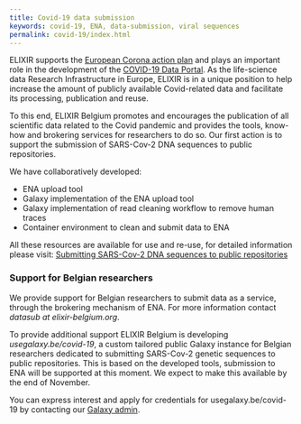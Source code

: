 ```yaml
---
title: Covid-19 data submission
keywords: covid-19, ENA, data-submission, viral sequences
permalink: covid-19/index.html
---
```


ELIXIR supports the [European Corona action plan](https://ec.europa.eu/info/sites/info/files/covid-firsteravscorona_actions.pdf) and plays an important role in the development of the [COVID-19 Data Portal](https://www.covid19dataportal.org). As the life-science data Research Infrastructure in Europe, ELIXIR is in a unique position to help increase the amount of publicly available Covid-related data and facilitate its processing, publication and reuse.

To this end, ELIXIR Belgium promotes and encourages the publication of all scientific data related to the Covid  pandemic and provides the tools, know-how and brokering services for researchers to do so. Our first action is to support the submission of SARS-Cov-2 DNA sequences to public repositories. 

We have collaboratively developed:

* ENA upload tool
* Galaxy implementation of the ENA upload tool
* Galaxy implementation of read cleaning workflow to remove human traces
* Container environment to clean and submit data to ENA

All these resources are available for use and re-use, for detailed information please visit:
[Submitting SARS-Cov-2 DNA sequences to public repositories](sarscov2_submission)

### Support for Belgian researchers

We provide support for Belgian researchers to submit data as a service, through the brokering mechanism of ENA. For more information contact *datasub at elixir-belgium.org*.

To provide additional support ELIXIR Belgium is developing *usegalaxy.be/covid-19*, a custom tailored public Galaxy instance for Belgian researchers dedicated to submitting SARS-Cov-2 genetic sequences to public repositories. This is based on the developed tools, submission to ENA will be supported at this moment. 
We expect to make this available by the end of November. 

You can express interest and apply for credentials for usegalaxy.be/covid-19 by contacting our [Galaxy admin](mailto:galaxy@elixir-belgium.org). 
